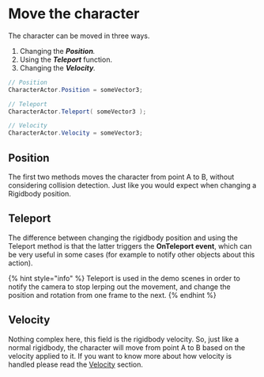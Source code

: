 # Move the character

The character can be moved in three ways.

1. Changing the _**Position**._
2. Using the _**Teleport**_ function.
3. Changing the _**Velocity**._

```csharp
// Position
CharacterActor.Position = someVector3;

// Teleport
CharacterActor.Teleport( someVector3 );

// Velocity
CharacterActor.Velocity = someVector3;

```

## Position

The first two methods moves the character from point A to B, without considering collision detection. Just like you would expect when changing a Rigidbody position.

## Teleport

The difference between changing the rigidbody position and using the Teleport method is that the latter triggers the **OnTeleport event**, which can be very useful in some cases \(for example to notify other objects about this action\).

{% hint style="info" %}
Teleport is used in the demo scenes in order to notify the camera to stop lerping out the movement, and change the position and rotation from one frame to the next.
{% endhint %}

## Velocity

Nothing complex here, this field is the rigidbody velocity. So, just like a normal rigidbody, the character will move from point A to B based on the velocity applied to it. If you want to know more about how velocity is handled please read the [Velocity](../../fundamentals/untitled/character-actor/velocity.md) section.

